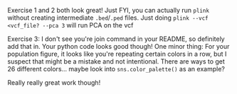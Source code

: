 Exercise 1 and 2 both look great! Just FYI, you can actually run `plink` without creating intermediate `.bed`/`.ped` files. Just doing `plink --vcf <vcf_file? --pca 3` will run PCA on the vcf

Exercise 3: I don't see you're join command in your README, so definitely add that in. Your python code looks good though! One minor thing: For your population figure, it looks like you're repeating certain colors in a row, but I suspect that might be a mistake and not intentional. There are ways to get 26 different colors... maybe look into `sns.color_palette()` as an example?

Really really great work though!
